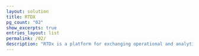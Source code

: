 ```yaml
---
layout: solution
title: RTDX
pg_count: "02"
show_excerpts: true
entries_layout: list
permalink: /02/
description: "RTDx is a platform for exchanging operational and analytical data in real-time, enabling organizations to make swift, informed decisions and stay competitive in the digital age."
---
```

